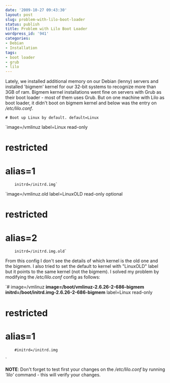 ```yaml
---
date: '2009-10-27 09:43:30'
layout: post
slug: problem-with-lilo-boot-loader
status: publish
title: Problem with Lilo Boot Loader
wordpress_id: '941'
categories:
- Debian
- Installation
tags:
- boot loader
- grub
- lilo
---
```


Lately, we installed additional memory on our Debian (lenny) servers and installed 'bigmem' kernel for our 32-bit systems to recognize more than 3GB of ram.  Bigmem kernel installations went fine on servers with Grub as their boot loader - most of them uses Grub.  But on one machine with Lilo as boot loader, it didn't boot on bigmem kernel and below was the entry on _/etc/lilo.conf_.

`# Boot up Linux by default.
default=Linux`

`image=/vmlinuz
        label=Linux
        read-only
#       restricted
#       alias=1
        initrd=/initrd.img`

`image=/vmlinuz.old
        label=LinuxOLD
        read-only
        optional
#       restricted
#       alias=2
        initrd=/initrd.img.old`


From this config I don't see the details of which kernel is the old one and the bigmem.  I also tried to set the default to kernel with "LinuxOLD" label but it points to the same kernel (not the bigmem).  I solved my problem by modifying the _/etc/lilo.conf_ config as follows:

`# image=/vmlinuz
**image=/boot/vmlinuz-2.6.26-2-686-bigmem
initrd=/boot/initrd.img-2.6.26-2-686-bigmem**
        label=Linux
        read-only
#       restricted
#       alias=1
        #initrd=/initrd.img
`

**NOTE**:  Don't forget to test first your changes on the _/etc/lilo.conf_ by running _'lilo'_ command - this will verify your changes.


